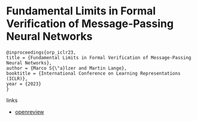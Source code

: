 # Fundamental Limits in Formal Verification of Message-Passing Neural Networks

```
@inproceedings{orp_iclr23,
title = {Fundamental Limits in Formal Verification of Message-Passing Neural Networks},
author = {Marco S{\"a}lzer and Martin Lange},
booktitle = {International Conference on Learning Representations (ICLR)},
year = {2023}
}
```

links
- [openreview](https://openreview.net/forum?id=WlbG820mRH-)
